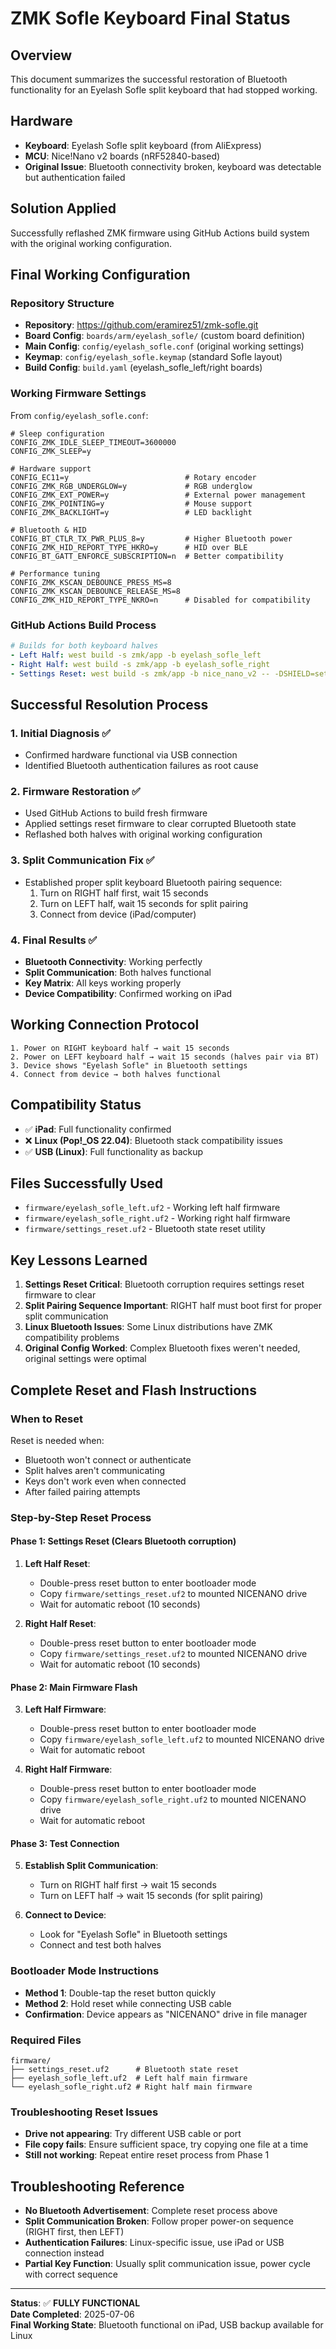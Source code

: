 # ZMK Sofle Keyboard Final Status

## Overview
This document summarizes the successful restoration of Bluetooth functionality for an Eyelash Sofle split keyboard that had stopped working.

## Hardware
- **Keyboard**: Eyelash Sofle split keyboard (from AliExpress)
- **MCU**: Nice!Nano v2 boards (nRF52840-based)
- **Original Issue**: Bluetooth connectivity broken, keyboard was detectable but authentication failed

## Solution Applied
Successfully reflashed ZMK firmware using GitHub Actions build system with the original working configuration.

## Final Working Configuration

### Repository Structure
- **Repository**: https://github.com/eramirez51/zmk-sofle.git
- **Board Config**: `boards/arm/eyelash_sofle/` (custom board definition)
- **Main Config**: `config/eyelash_sofle.conf` (original working settings)
- **Keymap**: `config/eyelash_sofle.keymap` (standard Sofle layout)
- **Build Config**: `build.yaml` (eyelash_sofle_left/right boards)

### Working Firmware Settings
From `config/eyelash_sofle.conf`:
```
# Sleep configuration
CONFIG_ZMK_IDLE_SLEEP_TIMEOUT=3600000
CONFIG_ZMK_SLEEP=y

# Hardware support
CONFIG_EC11=y                          # Rotary encoder
CONFIG_ZMK_RGB_UNDERGLOW=y             # RGB underglow
CONFIG_ZMK_EXT_POWER=y                 # External power management  
CONFIG_ZMK_POINTING=y                  # Mouse support
CONFIG_ZMK_BACKLIGHT=y                 # LED backlight

# Bluetooth & HID
CONFIG_BT_CTLR_TX_PWR_PLUS_8=y         # Higher Bluetooth power
CONFIG_ZMK_HID_REPORT_TYPE_HKRO=y      # HID over BLE
CONFIG_BT_GATT_ENFORCE_SUBSCRIPTION=n  # Better compatibility

# Performance tuning
CONFIG_ZMK_KSCAN_DEBOUNCE_PRESS_MS=8
CONFIG_ZMK_KSCAN_DEBOUNCE_RELEASE_MS=8
CONFIG_ZMK_HID_REPORT_TYPE_NKRO=n      # Disabled for compatibility
```

### GitHub Actions Build Process
```yaml
# Builds for both keyboard halves
- Left Half: west build -s zmk/app -b eyelash_sofle_left
- Right Half: west build -s zmk/app -b eyelash_sofle_right  
- Settings Reset: west build -s zmk/app -b nice_nano_v2 -- -DSHIELD=settings_reset
```

## Successful Resolution Process

### 1. Initial Diagnosis ✅
- Confirmed hardware functional via USB connection
- Identified Bluetooth authentication failures as root cause

### 2. Firmware Restoration ✅
- Used GitHub Actions to build fresh firmware
- Applied settings reset firmware to clear corrupted Bluetooth state
- Reflashed both halves with original working configuration

### 3. Split Communication Fix ✅
- Established proper split keyboard Bluetooth pairing sequence:
  1. Turn on RIGHT half first, wait 15 seconds
  2. Turn on LEFT half, wait 15 seconds for split pairing
  3. Connect from device (iPad/computer)

### 4. Final Results ✅
- **Bluetooth Connectivity**: Working perfectly
- **Split Communication**: Both halves functional
- **Key Matrix**: All keys working properly
- **Device Compatibility**: Confirmed working on iPad

## Working Connection Protocol
```
1. Power on RIGHT keyboard half → wait 15 seconds
2. Power on LEFT keyboard half → wait 15 seconds (halves pair via BT)
3. Device shows "Eyelash Sofle" in Bluetooth settings
4. Connect from device → both halves functional
```

## Compatibility Status
- ✅ **iPad**: Full functionality confirmed
- ❌ **Linux (Pop!_OS 22.04)**: Bluetooth stack compatibility issues
- ✅ **USB (Linux)**: Full functionality as backup

## Files Successfully Used
- `firmware/eyelash_sofle_left.uf2` - Working left half firmware
- `firmware/eyelash_sofle_right.uf2` - Working right half firmware  
- `firmware/settings_reset.uf2` - Bluetooth state reset utility

## Key Lessons Learned
1. **Settings Reset Critical**: Bluetooth corruption requires settings reset firmware to clear
2. **Split Pairing Sequence Important**: RIGHT half must boot first for proper split communication
3. **Linux Bluetooth Issues**: Some Linux distributions have ZMK compatibility problems
4. **Original Config Worked**: Complex Bluetooth fixes weren't needed, original settings were optimal

## Complete Reset and Flash Instructions

### When to Reset
Reset is needed when:
- Bluetooth won't connect or authenticate
- Split halves aren't communicating 
- Keys don't work even when connected
- After failed pairing attempts

### Step-by-Step Reset Process

#### Phase 1: Settings Reset (Clears Bluetooth corruption)
1. **Left Half Reset**:
   - Double-press reset button to enter bootloader mode
   - Copy `firmware/settings_reset.uf2` to mounted NICENANO drive
   - Wait for automatic reboot (10 seconds)

2. **Right Half Reset**:
   - Double-press reset button to enter bootloader mode  
   - Copy `firmware/settings_reset.uf2` to mounted NICENANO drive
   - Wait for automatic reboot (10 seconds)

#### Phase 2: Main Firmware Flash
3. **Left Half Firmware**:
   - Double-press reset button to enter bootloader mode
   - Copy `firmware/eyelash_sofle_left.uf2` to mounted NICENANO drive
   - Wait for automatic reboot

4. **Right Half Firmware**:
   - Double-press reset button to enter bootloader mode
   - Copy `firmware/eyelash_sofle_right.uf2` to mounted NICENANO drive  
   - Wait for automatic reboot

#### Phase 3: Test Connection
5. **Establish Split Communication**:
   - Turn on RIGHT half first → wait 15 seconds
   - Turn on LEFT half → wait 15 seconds (for split pairing)
   
6. **Connect to Device**:
   - Look for "Eyelash Sofle" in Bluetooth settings
   - Connect and test both halves

### Bootloader Mode Instructions
- **Method 1**: Double-tap the reset button quickly
- **Method 2**: Hold reset while connecting USB cable
- **Confirmation**: Device appears as "NICENANO" drive in file manager

### Required Files
```
firmware/
├── settings_reset.uf2      # Bluetooth state reset
├── eyelash_sofle_left.uf2  # Left half main firmware  
└── eyelash_sofle_right.uf2 # Right half main firmware
```

### Troubleshooting Reset Issues
- **Drive not appearing**: Try different USB cable or port
- **File copy fails**: Ensure sufficient space, try copying one file at a time
- **Still not working**: Repeat entire reset process from Phase 1

## Troubleshooting Reference
- **No Bluetooth Advertisement**: Complete reset process above
- **Split Communication Broken**: Follow proper power-on sequence (RIGHT first, then LEFT)
- **Authentication Failures**: Linux-specific issue, use iPad or USB connection instead
- **Partial Key Function**: Usually split communication issue, power cycle with correct sequence

---
**Status**: ✅ **FULLY FUNCTIONAL**  
**Date Completed**: 2025-07-06  
**Final Working State**: Bluetooth functional on iPad, USB backup available for Linux